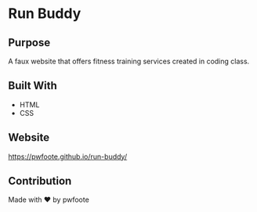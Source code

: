 # Run Buddy

## Purpose
A faux website that offers fitness training services created in coding class.

## Built With
* HTML
* CSS

## Website
https://pwfoote.github.io/run-buddy/

## Contribution
Made with ❤️ by pwfoote
